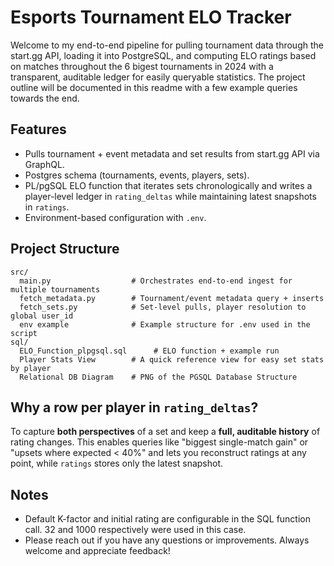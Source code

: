 # Esports Tournament ELO Tracker

Welcome to my end-to-end pipeline for pulling tournament data through the start.gg API, loading it into PostgreSQL, and computing ELO ratings based on matches throughout the 6 bigest tournaments in 2024 with a transparent, auditable ledger for easily queryable statistics. The project outline will be documented in this readme with a few example queries towards the end.

## Features
- Pulls tournament + event metadata and set results from start.gg API via GraphQL.
- Postgres schema (tournaments, events, players, sets).
- PL/pgSQL ELO function that iterates sets chronologically and writes a player-level ledger in `rating_deltas` while maintaining latest snapshots in `ratings`.
- Environment-based configuration with `.env`.

## Project Structure
```
src/
  main.py                  # Orchestrates end-to-end ingest for multiple tournaments
  fetch_metadata.py        # Tournament/event metadata query + inserts
  fetch_sets.py            # Set-level pulls, player resolution to global user_id
  env example              # Example structure for .env used in the script
sql/
  ELO_Function_plpgsql.sql      # ELO function + example run
  Player Stats View        # A quick reference view for easy set stats by player
  Relational DB Diagram    # PNG of the PGSQL Database Structure
```

## Why a row per player in `rating_deltas`?
To capture **both perspectives** of a set and keep a **full, auditable history** of rating changes. This enables queries like "biggest single-match gain" or "upsets where expected < 40%" and lets you reconstruct ratings at any point, while `ratings` stores only the latest snapshot.


## Notes
- Default K-factor and initial rating are configurable in the SQL function call. 32 and 1000 respectively were used in this case.
- Please reach out if you have any questions or improvements. Always welcome and appreciate feedback!
